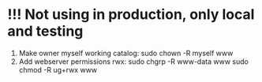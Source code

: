 # !!! Not using in production, only local and testing

1. Make owner myself working catalog: sudo chown -R myself www
2. Add webserver permissions rwx:
	sudo chgrp -R www-data www
	sudo chmod -R ug+rwx www 
